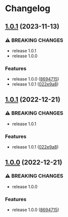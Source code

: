 # Changelog

## [1.0.1](https://github.com/campodata/cloudwatchlogger/compare/v1.0.1...v1.0.1) (2023-11-13)


### ⚠ BREAKING CHANGES

* release 1.0.1
* release 1.0.0

### Features

* release 1.0.0 ([8694715](https://github.com/campodata/cloudwatchlogger/commit/8694715a3c8bb58c935b8f32b3c7dd461f275dbd))
* release 1.0.1 ([022e9a8](https://github.com/campodata/cloudwatchlogger/commit/022e9a8723948fc63f6e2513d70c43adc45a1390))

## [1.0.1](https://github.com/zshannon/cloudwatchlogger/compare/v1.0.0...v1.0.1) (2022-12-21)


### ⚠ BREAKING CHANGES

* release 1.0.1

### Features

* release 1.0.1 ([022e9a8](https://github.com/zshannon/cloudwatchlogger/commit/022e9a8723948fc63f6e2513d70c43adc45a1390))

## [1.0.0](https://github.com/zshannon/cloudwatchlogger/compare/v0.3.0...v1.0.0) (2022-12-21)


### ⚠ BREAKING CHANGES

* release 1.0.0

### Features

* release 1.0.0 ([8694715](https://github.com/zshannon/cloudwatchlogger/commit/8694715a3c8bb58c935b8f32b3c7dd461f275dbd))
